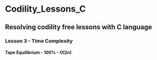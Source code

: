 # Codility_Lessons_C
Resolving codility free lessons with C language
---
### Lesson 3 - Time Complexity
#### Tape Equilibrium - 100% - O(2n)

